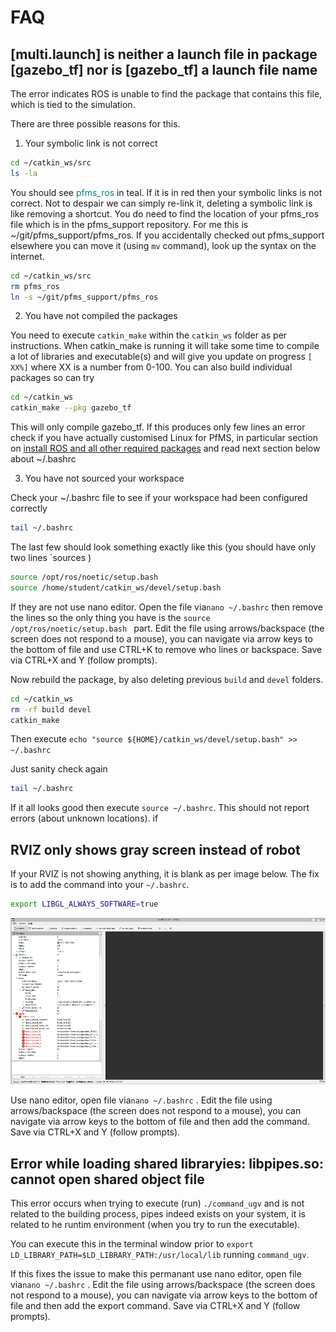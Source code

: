 

FAQ
=========================

## [multi.launch] is neither a launch file in package [gazebo_tf] nor is [gazebo_tf] a launch file name

The error indicates ROS is unable to find the package that contains this file, which is tied to the simulation.

There are three possible reasons for this.

1) Your symbolic link is not correct

```bash
cd ~/catkin_ws/src
ls -la 
```
You should see <span style="color:teal">pfms_ros</span> in teal. If it is in red then your symbolic links is not correct. Not to despair we can simply re-link it, deleting a symbolic link is like removing a shortcut. You do need to find the location of your pfms_ros file which is in the pfms_support repository. For me this is ~/git/pfms_support/pfms_ros. If you accidentally checked out pfms_support elsewhere you can move it (using `mv` command), look up the syntax on the internet.

```bash
cd ~/catkin_ws/src
rm pfms_ros
ln -s ~/git/pfms_support/pfms_ros 
```
2) You have not compiled the packages

You need to execute `catkin_make` within the `catkin_ws` folder as per instructions. When catkin_make is running it will take some time to compile a lot of libraries and executable(s) and will give you update on progress `[ XX%]` where XX is a number from 0-100. You can also build individual packages so can try

```bash
cd ~/catkin_ws
catkin_make --pkg gazebo_tf
```

This will only compile gazebo_tf. If this produces only few lines an error check if you have actually customised Linux for PfMS, in particular section on [install ROS and all other required packages](https://canvas.uts.edu.au/courses/26214/pages/customising-linux-install-for-pfms?wrap=1) and read next section below about ~/.bashrc

3. You have not sourced your workspace

Check your ~/.bashrc file to see if your workspace had been configured correctly

```bash
tail ~/.bashrc
```

The last few should look something exactly like this (you should have only two lines  `sources )

```bash
source /opt/ros/noetic/setup.bash
source /home/student/catkin_ws/devel/setup.bash
```

If they are not use nano editor. Open the file via`nano ~/.bashrc`  then remove the lines so the only thing you have is the `source /opt/ros/noetic/setup.bash ` part. Edit the file using arrows/backspace (the screen does not respond to a mouse), you can navigate via arrow keys to the bottom of file and use CTRL+K to remove who lines or backspace. Save via CTRL+X and Y (follow prompts).

Now rebuild the package, by also deleting previous `build` and `devel` folders.

```bash
cd ~/catkin_ws
rm -rf build devel
catkin_make
```

Then execute `echo "source ${HOME}/catkin_ws/devel/setup.bash" >> ~/.bashrc`

Just sanity check again

```bash
tail ~/.bashrc
```

If it all looks good then execute `source ~/.bashrc`. This should not report errors (about unknown locations). if

## RVIZ only shows gray screen instead of robot

If your RVIZ is not showing anything, it is blank as per image below. The fix is to add the command into your `~/.bashrc`. 

```bash
export LIBGL_ALWAYS_SOFTWARE=true
```

<img src="./images/rviz_gray.png" style="zoom:70%;" />

Use nano editor, open file via`nano ~/.bashrc`  . Edit the file using arrows/backspace (the screen does not respond to a mouse), you can navigate via arrow keys to the bottom of file and then add the command. Save via CTRL+X and Y (follow prompts).


## Error while loading shared libraryies: libpipes.so: cannot open shared object file

This error occurs when trying to execute (run) `./command_ugv` and is not related to the building process, pipes indeed exists on your system, it is related to he runtim environment (when you try to run the executable).

You can execute this in the terminal window prior to `export LD_LIBRARY_PATH=$LD_LIBRARY_PATH:/usr/local/lib` running `command_ugv`. 

If this fixes the issue to make this permanant use nano editor, open file via`nano ~/.bashrc`  . Edit the file using arrows/backspace (the screen does not respond to a mouse), you can navigate via arrow keys to the bottom of file and then add the export command. Save via CTRL+X and Y (follow prompts).
